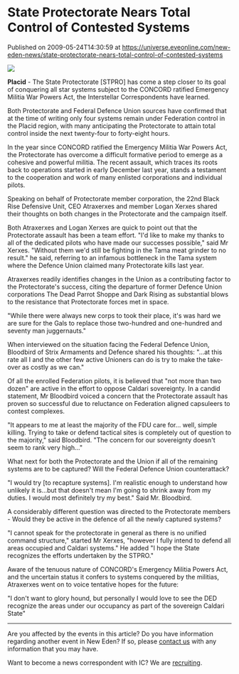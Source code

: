 # State Protectorate Nears Total Control of Contested Systems
Published on 2009-05-24T14:30:59 at https://universe.eveonline.com/new-eden-news/state-protectorate-nears-total-control-of-contested-systems

![](http://www.eve-ic.net/media/assets/icarticlebanner.png)  
  
**Placid** \- The State Protectorate [STPRO] has come a step closer to its goal of conquering all star systems subject to the CONCORD ratified Emergency Militia War Powers Act, the Interstellar Correspondents have learned.  
  
Both Protectorate and Federal Defence Union sources have confirmed that at the time of writing only four systems remain under Federation control in the Placid region, with many anticipating the Protectorate to attain total control inside the next twenty-four to forty-eight hours.  
  
In the year since CONCORD ratified the Emergency Militia War Powers Act, the Protectorate has overcome a difficult formative period to emerge as a cohesive and powerful militia. The recent assault, which traces its roots back to operations started in early December last year, stands a testament to the cooperation and work of many enlisted corporations and individual pilots.  
  
Speaking on behalf of Protectorate member corporation, the 22nd Black Rise Defensive Unit, CEO Atraxerxes and member Logan Xerxes shared their thoughts on both changes in the Protectorate and the campaign itself.  
  
Both Atraxerxes and Logan Xerxes are quick to point out that the Protectorate assault has been a team effort. "I'd like to make my thanks to all of the dedicated pilots who have made our successes possible," said Mr Xerxes. "Without them we'd still be fighting in the Tama meat grinder to no result." he said, referring to an infamous bottleneck in the Tama system where the Defence Union claimed many Protectorate kills last year.  
  
Atraxerxes readily identifies changes in the Union as a contributing factor to the Protectorate's success, citing the departure of former Defence Union corporations The Dead Parrot Shoppe and Dark Rising as substantial blows to the resistance that Protectorate forces met in space.  
  
"While there were always new corps to took their place, it's was hard we are sure for the Gals to replace those two-hundred and one-hundred and seventy man juggernauts."  
  
When interviewed on the situation facing the Federal Defence Union, Bloodbird of Strix Armaments and Defence shared his thoughts: "...at this rate all I and the other few active Unioners can do is try to make the take-over as costly as we can."  
  
Of all the enrolled Federation pilots, it is believed that "not more than two dozen" are active in the effort to oppose Caldari sovereignty.  In a candid statement, Mr Bloodbird voiced a concern that the Protectorate assault has proven so successful due to reluctance on Federation aligned capsuleers to contest complexes.  
  
"It appears to me at least the majority of the FDU care for... well, simple killing. Trying to take or defend tactical sites is completely out of question to the majority," said Bloodbird. "The concern for our sovereignty doesn't seem to rank very high..."  
  
What next for both the Protectorate and the Union if all of the remaining systems are to be captured? Will the Federal Defence Union counterattack?  
  
"I would try [to recapture systems]. I'm realistic enough to understand how unlikely it is...but that doesn't mean I'm going to shrink away from my duties. I would most definitely try my best." Said Mr. Bloodbird.  
  
A considerably different question was directed to the Protectorate members - Would they be active in the defence of all the newly captured systems?  
  
"I cannot speak for the protectorate in general as there is no unified command structure," started Mr Xerxes, "however I fully intend to defend all areas occupied and Caldari systems." He added "I hope the State recognizes the efforts undertaken by the STPRO."  
  
Aware of the tenuous nature of CONCORD's Emergency Militia Powers Act, and the uncertain status it confers to systems conquered by the militias, Atraxerxes went on to voice tentative hopes for the future:  
  
"I don't want to glory hound, but personally I would love to see the DED recognize the areas under our occupancy as part of the sovereign Caldari State"

 

* * *

Are you affected by the events in this article? Do you have information regarding another event in New Eden? If so, please [contact us](http://myeve.eve-online.com/news.asp?a=submitrp) with any information that you may have.  
  
Want to become a news correspondent with IC? We are [recruiting](http://www.eveonline.com/isd.asp).
